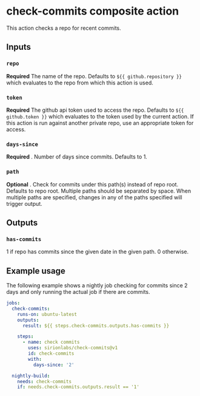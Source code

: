 # check-commits composite action

This action checks a repo for recent commits.

## Inputs

### `repo`

**Required** The name of the repo. Defaults to `${{ github.repository }}` which evaluates to the repo from which this action is used.

### `token`

**Required** The github api token used to access the repo. Defaults to `${{ github.token }}` which evaluates to the token used by the current action. If this action is run against another private repo, use an appropriate token for access.

### `days-since`

**Required** . Number of days since commits. Defaults to 1.

### `path`

**Optional** . Check for commits under this path(s) instead of repo root. Defaults to repo root. Multiple paths should be separated by space. When multiple paths are specified, changes in any of the paths specified will trigger output.

## Outputs

### `has-commits`

1 if repo has commits since the given date in the given path. 0 otherwise.

## Example usage

The following example shows a nightly job checking for commits since 2 days and only running the actual job if there are commits.

```yaml
jobs:
  check-commits:
    runs-on: ubuntu-latest
    outputs:
      result: ${{ steps.check-commits.outputs.has-commits }}

    steps:
      - name: check commits
        uses: sirionlabs/check-commits@v1
        id: check-commits
        with:
          days-since: '2'

  nightly-build:
    needs: check-commits
    if: needs.check-commits.outputs.result == '1'
```
